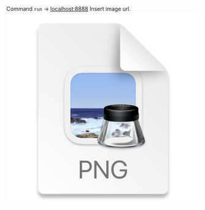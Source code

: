 Command ```run``` -> [localhost:8888](https://localhost:8888/)
Insert image url.
![img.png](img.png)